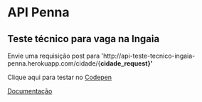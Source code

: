 <h1> API Penna</h1>
<h2> Teste técnico para vaga na Ingaia</h2>

<p>Envie uma requisição post para 'http://api-teste-tecnico-ingaia-penna.herokuapp.com/cidade/{<b>cidade_request}'</b><p>

Clique aqui para testar no <a href="https://codepen.io/Pennoso/pen/abZJZNd">Codepen</a>

<a href="http://api-teste-tecnico-ingaia-penna.herokuapp.com/apidoc/">Documentação</a>